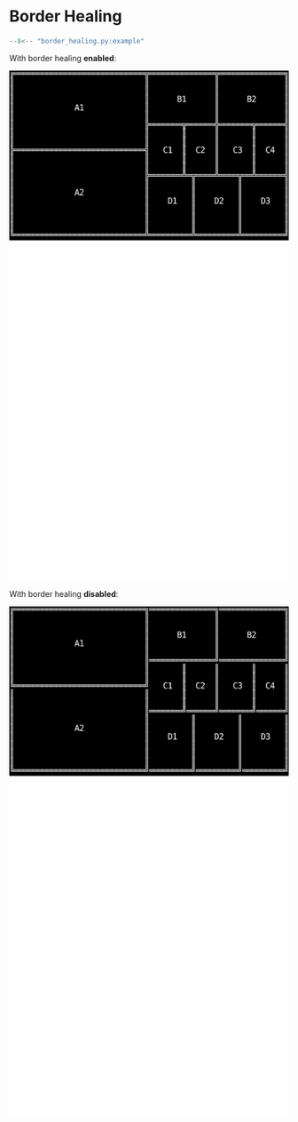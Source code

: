 # Border Healing

```python
--8<-- "border_healing.py:example"
```

With border healing **enabled**:

![Border Healing Enabled](../examples/border-healing-on.svg)

With border healing **disabled**:

![Border Healing Disabled](../examples/border-healing-off.svg)
